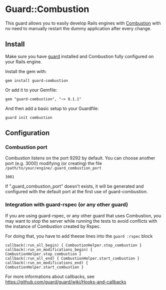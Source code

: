 # Guard::Combustion

This guard allows you to easily develop Rails engines with [Combustion](https://github.com/pat/combustion) with no need to manually restart the dummy application after every change.

## Install

Make sure you have [guard](http://github.com/guard/guard) installed and Combustion fully configured on your Rails engine.

Install the gem with:

    gem install guard-combustion

Or add it to your Gemfile:

    gem "guard-combustion", "~> 0.1.1"

And then add a basic setup to your Guardfile:

    guard init combustion

## Configuration

### Combustion port

Combustion listens on the port 9292 by default.
You can choose another port (e.g. 3000) modifying (or creating) the file `/path/to/your/engine/.guard_combustion_port`

	3001

If ".guard_combustion_port" doesn't exists, it will be generated and configured with the default port at the first use of guard-combustion.

### Integration with guard-rspec (or any other guard)

If you are using guard-rspec, or any other guard that uses Combustion, 
you may want to stop the server while running the tests 
to avoid conflicts with the instance of Combustion created by Rspec.

For doing that, you have to add theese lines into the `guard :rspec` block

    callback(:run_all_begin) { CombustionHelper.stop_combustion }
    callback(:run_on_modifications_begin) { CombustionHelper.stop_combustion }
    callback(:run_all_end) { CombustionHelper.start_combustion }
    callback(:run_on_modifications_end) { CombustionHelper.start_combustion }

For more informations about callbacks, see https://github.com/guard/guard/wiki/Hooks-and-callbacks